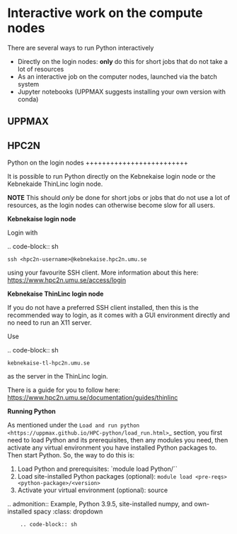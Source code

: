 # Interactive work on the compute nodes

There are several ways to run Python interactively

- Directly on the login nodes: **only** do this for short jobs that do not take a lot of resources
- As an interactive job on the computer nodes, launched via the batch system
- Jupyter notebooks (UPPMAX suggests installing your own version with conda) 

UPPMAX
------

HPC2N
-----

Python on the login nodes
+++++++++++++++++++++++++

It is possible to run Python directly on the Kebnekaise login node or the Kebnekaide ThinLinc login node. 

**NOTE** This should *only* be done for short jobs or jobs that do not use a lot of resources, as the login nodes can otherwise become slow for all users. 

**Kebnekaise login node**

Login with 

.. code-block:: sh

    ssh <hpc2n-username>@kebnekaise.hpc2n.umu.se
    
using your favourite SSH client. More information about this here: https://www.hpc2n.umu.se/access/login 

**Kebnekaise ThinLinc login node**

If you do not have a preferred SSH client installed, then this is the recommended way to login, as it comes with a GUI environment directly and no need to run an X11 server. 

Use 

.. code-block:: sh

    kebnekaise-tl-hpc2n.umu.se
    
as the server in the ThinLinc login. 

There is a guide for you to follow here: https://www.hpc2n.umu.se/documentation/guides/thinlinc 

**Running Python**

As mentioned under the `Load and run python <https://uppmax.github.io/HPC-python/load_run.html>`_ section, you first need to load Python and its prerequisites, then any modules you need, then activate any virtual environment you have installed Python packages to. Then start Python. So, the way to do this is: 

1) Load Python and prerequisites: `module load <pre-reqs> Python/<version>``
2) Load site-installed Python packages (optional): ``module load <pre-reqs> <python-package>/<version>``
3) Activate your virtual environment (optional): source 

.. admonition:: Example, Python 3.9.5, site-installed numpy, and own-installed spacy
    :class: dropdown
   
        .. code-block:: sh
